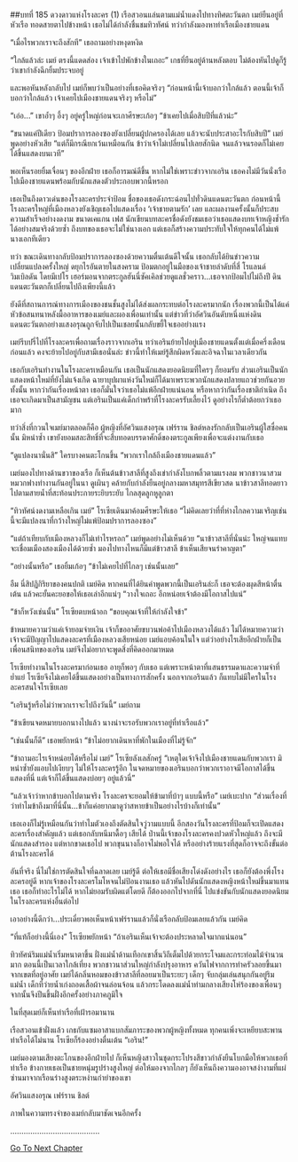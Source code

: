 ##บทที่ 185 ดวงดาวแห่งโรงละคร (1)
เรือสวอนแล่นตามแม่น้ำแดงไปทางทิศตะวันตก เมย์ยืนอยู่ที่หัวเรือ ทอดสายตาไปข้างหน้า เธอไม่ได้กำลังชื่นชมทิวทัศน์ ทว่ากำลังมองหาท่าเรือเมืองชายแดน


“เมื่อไรพวกเราจะถึงสักที” เธอถามอย่างหงุดหงิด


“ใกล้แล้วล่ะ เมย์ ตรงนี้แดดส่อง เจ้าเข้าไปพักข้างในเถอะ” เกธที่ยืนอยู่ด้านหลังตอบ ไม่ต้องหันไปดูก็รู้ว่าเขากำลังฉีกยิ้มประจบอยู่


และพอหันหลังกลับไป เมย์ก็พบว่าเป็นอย่างที่เธอคิดจริงๆ “ก่อนหน้านี้เจ้าบอกว่าใกล้แล้ว ตอนนี้เจ้าก็บอกว่าใกล้แล้ว เจ้าเคยไปเมืองชายแดนจริงๆ หรือไม่”


“เอ่อ...” เขาอ้ำๆ อึ้งๆ อยู่ครู่ใหญ่ก่อนจะเกาศีรษะเก้อๆ “ข้าเคยไปเมื่อสิบปีที่แล้วน่ะ”


“ขนาดแค่ปีเดียว ป้อมปราการลองซองยังเปลี่ยนผู้ปกครองได้เลย แล้วจะนับประสาอะไรกับสิบปี” เมย์พูดอย่างหัวเสีย “แต่ก็มีกรณียกเว้นเหมือนกัน ข้าว่าเจ้าไม่เปลี่ยนไปเลยสักนิด จนแล้วจนรอดก็ไม่เคยได้ขึ้นแสดงบนเวที”


พอเห็นรอยยิ้มเจื่อนๆ ของอีกฝ่าย เธอก็อารมณ์ดีขึ้น หากไม่ใช่เพราะข่าวจากเอริน เธอคงไม่มีวันนั่งเรือไปเมืองชายแดนพร้อมกับนักแสดงตัวประกอบพวกนี้หรอก


เธอเป็นถึงดาวเด่นของโรงละครประจำป้อม ชื่อของเธอดังกระฉ่อนไปทั่วดินแดนตะวันตก ก่อนหน้านี้โรงละครใหญ่ที่เมืองหลวงยังเชิญเธอไปแสดงเรื่อง ‘เจ้าชายตามรัก’ เลย และผลงานครั้งนั้นก็ประสบความสำเร็จอย่างงดงาม ขนาดเคแกน เฟส นักเขียนบทละครชื่อดังยังชมเธอว่าเธอแสดงบทเจ้าหญิงช้ำรักได้อย่างสมจริงด้วยซ้ำ ถึงบทของเธอจะไม่ใช่นางเอก แต่เธอก็สร้างความประทับใจให้ทุกคนได้ไม่แพ้นางเอกทีเดียว


ทว่า ขณะเดินทางกลับป้อมปราการลองซองด้วยความตื่นเต้นดีใจนั้น เธอกลับได้ยินข่าวความเปลี่ยนแปลงครั้งใหญ่ ดยุกไรอันตายในสงคราม ป้อมตกอยู่ในมือของเจ้าชายลำดับที่สี่ โรแลนด์ วิมเบิลดัน โดยมีเปโร เฮอร์มอนจากตระกูลฮันนี่ซัคเคิลช่วยดูแลชั่วคราว...เธอจากป้อมไปไม่ถึงปี ดินแดนตะวันตกก็เปลี่ยนไปถึงเพียงนี้แล้ว


ยังดีที่สถานการณ์ทางการเมืองของชนชั้นสูงไม่ได้ส่งผลกระทบต่อโรงละครมากนัก เรื่องพวกนี้เป็นได้แค่หัวข้อสนทนาหลังมื้ออาหารของเมย์และผองเพื่อนเท่านั้น แต่ข่าวที่ว่าอัศวินอันดับหนึ่งแห่งดินแดนตะวันตกอย่างแสงอรุณถูกจับไปเป็นเชลยนั้นกลับขยี้ใจเธออย่างแรง


เมย์รีบปรี่ไปที่โรงละครเพื่อถามเรื่องราวจากเอริน ทว่าเอรินย้ายไปอยู่เมืองชายแดนตั้งแต่เมื่อครึ่งเดือนก่อนแล้ว คงจะย้ายไปอยู่กับสามีเธอนั่นล่ะ ข่าวนี้ทำให้เมย์รู้สึกผิดหวังและอิจฉาในเวลาเดียวกัน


เธอกับเอรินทำงานในโรงละครเหมือนกัน เธอเป็นนักแสดงยอดนิยมที่ใครๆ ก็ยอมรับ ส่วนเอรินเป็นนักแสดงหน้าใหม่ที่ยังไม่แจ้งเกิด ฉายาบุปผาแห่งวันใหม่ก็ได้มาเพราะพวกนักแสดงปลายแถวช่วยกันอวยทั้งนั้น หากว่ากันเรื่องหน้าตา เธอก็มั่นใจว่าเธอไม่แพ้อีกฝ่ายแน่นอน หรือหากว่ากันเรื่องชาติกำเนิด ถึงเธอจะเกิดมาเป็นสามัญชน แต่เอรินเป็นแค่เด็กกำพร้าที่โรงละครรับเลี้ยงไว้ ดูอย่างไรก็ต่ำต้อยกว่าเธอมาก


ทว่าสิ่งที่กวนใจเมย์มาตลอดก็คือ ผู้หญิงที่อัศวินแสงอรุณ เฟร์ราน ชิลต์หลงรักกลับเป็นเอรินผู้ใสซื่อคนนั้น มิหนำซ้ำ เขายังยอมสละสิทธิ์ที่จะสืบทอดบรรดาศักดิ์ของตระกูลเพียงเพื่อจะแต่งงานกับเธอ


“ดูแปลงนานั่นสิ” ใครบางคนตะโกนขึ้น “พวกเราใกล้ถึงเมืองชายแดนแล้ว”


เมย์มองไปทางด้านขวาของเรือ ก็เห็นต้นข้าวสาลีที่สูงถึงเข่ากำลังโบกพลิ้วตามแรงลม พวกชาวนาสวมหมวกฟางทำงานกันอยู่ในนา ดูเผินๆ คล้ายกับกำลังยืนอยู่กลางมหาสมุทรสีเขียวสด นาข้าวสาลีทอดยาวไปตามสายน้ำที่สะท้อนประกายระยิบระยับ ไกลสุดลูกหูลูกตา


“ทิวทัศน์งดงามเหลือเกิน เมย์” โรเซียเดินมาค้อมศีรษะให้เธอ “ไม่คิดเลยว่าที่ที่ห่างไกลความเจริญเช่นนี้จะมีแปลงนาที่กว้างใหญ่ไม่แพ้ป้อมปราการลองซอง”


“แต่ถ้าเทียบกับเมืองหลวงก็ไม่เท่าไรหรอก” เมย์พูดอย่างไม่เห็นด้วย “นาข้าวสาลีที่นั่นน่ะ ใหญ่จนแทบจะเชื่อมเมืองสองเมืองได้ด้วยซ้ำ มองไปทางไหนก็มีแต่ข้าวสาลี ข้าเห็นเสียจนรำคาญตา”


“อย่างนั้นหรือ” เธอยิ้มเก้อๆ “ข้าไม่เคยไปที่ไกลๆ เช่นนั้นเลย”


อืม นี่สิปฏิกิริยาของคนปกติ เมย์คิด หากคนที่ได้ยินคำพูดพวกนี้เป็นเอรินล่ะก็ เธอจะต้องผุดสีหน้าตื่นเต้น แล้วคะยั้นคะยอขอให้เธอเล่าอีกแน่ๆ “วางใจเถอะ อีกหน่อยเจ้าต้องมีโอกาสไปแน่”


“ข้าก็หวังเช่นนั้น” โรเซียตบหน้าอก “ขอบคุณเจ้าที่ให้กำลังใจข้า”


ข้าหมายความว่าแค่เจ้ายอมจ่ายเงิน เจ้าก็ขออาศัยขบวนพ่อค้าไปเมืองหลวงได้แล้ว ไม่ได้หมายความว่าเจ้าจะมีปัญญาไปแสดงละครที่เมืองหลวงเสียหน่อย เมย์แอบค้อนในใจ แต่ว่าอย่างไรเสียอีกฝ่ายก็เป็นเพื่อนสนิทของเอริน เมย์จึงไม่อยากจะพูดสิ่งที่คิดออกมาหมด


โรเซียทำงานในโรงละครมาก่อนเธอ อายุก็พอๆ กับเธอ แต่เพราะหน้าตาที่แสนธรรมดาและความจำที่ย่ำแย่ โรเซียจึงไม่เคยได้ขึ้นแสดงอย่างเป็นทางการสักครั้ง นอกจากเอรินแล้ว ก็แทบไม่มีใครในโรงละครสนใจโรเซียเลย


“เอรินรู้หรือไม่ว่าพวกเราจะไปถึงวันนี้” เมย์ถาม


“ข้าเขียนจดหมายบอกนางไปแล้ว นางน่าจะรอรับพวกเราอยู่ที่ท่าเรือแล้ว”


“เช่นนั้นก็ดี” เธอพยักหน้า “ข้าไม่อยากเดินหาที่พักในเมืองที่ไม่รู้จัก”


“ข้าถามอะไรเจ้าหน่อยได้หรือไม่ เมย์” โรเซียลังเลสักครู่ “เหตุใดเจ้าจึงไปเมืองชายแดนกับพวกเรา มิหนำซ้ำยังแอบไปเงียบๆ ไม่ให้โรงละครรู้อีก ในจดหมายของเอรินบอกว่าพวกเราอาจมีโอกาสได้ขึ้นแสดงที่นี่ แต่เจ้าก็ได้ขึ้นแสดงบ่อยๆ อยู่แล้วนี่”


“แล้วเจ้าว่าหากข้าบอกไปตามจริง โรงละครจะยอมให้ข้ามาที่บ้าๆ แบบนี้หรือ” เมย์เบะปาก “ส่วนเรื่องที่ว่าทำไมข้าถึงมาที่นี่นั้น...ข้าก็แค่อยากมาดูว่าสหายข้าเป็นอย่างไรบ้างก็เท่านั้น”


เธอเองก็ไม่รู้เหมือนกันว่าทำไมตัวเองถึงตัดสินใจวู่วามแบบนี้ อีกสองวันโรงละครที่ป้อมก็จะเปิดแสดงละครเรื่องสำคัญแล้ว แต่เธอกลับหนีมาดื้อๆ เสียได้ ป่านนี้เจ้าของโรงละครคงปวดหัวใหญ่แล้ว ถึงจะมีนักแสดงสำรอง แต่หากขาดเธอไป พวกขุนนางก็อาจไม่พอใจได้ หรืออย่างร้ายแรงที่สุดก็อาจจะถึงขั้นต่อต้านโรงละครได้


อันที่จริง นี่ไม่ใช่การตัดสินใจที่ฉลาดเลย เมย์รู้ดี ต่อให้เธอมีชื่อเสียงโด่งดังอย่างไร เธอก็ยังต้องพึ่งโรงละครอยู่ดี หากเจ้าของโรงละครโมโหจนไม่ป้อนงานเธอ แล้วหันไปดันนักแสดงหญิงหน้าใหม่ขึ้นมาแทนเธอ เธอก็ทำอะไรไม่ได้ หากไม่ยอมรับผิดแต่โดยดี ก็ต้องออกไปจากที่นี่ ไปแข่งขันกับนักแสดงยอดนิยมในโรงละครแห่งอื่นต่อไป


เอาอย่างนี้ดีกว่า...ประเดี๋ยวพอเห็นหน้าเฟร์รานแล้วก็นั่งเรือกลับป้อมเลยแล้วกัน เมย์คิด


“ที่แท้ก็อย่างนี้นี่เอง” โรเซียพยักหน้า “ถ้าเอรินเห็นเจ้าจะต้องประหลาดใจมากแน่นอน”


ทิวทัศน์ริมแม่น้ำเริ่มหนาตาขึ้น ฝั่งแม่น้ำด้านเทือกเขาสิ้นวิถีเต็มไปด้วยกระโจมและกระท่อมไม้จำนวนมาก ตอนนี้เป็นเวลาใกล้เที่ยง พวกชาวนาส่วนใหญ่กำลังปรุงอาหาร ควันไฟจากการทำครัวลอยขึ้นมาจากเขตที่อยู่อาศัย เมย์ได้กลิ่นหอมของข้าวสาลีที่ลอยมาเป็นระยะๆ เด็กๆ จับกลุ่มเล่นสนุกกันอยู่ริมแม่น้ำ เด็กที่ว่ายน้ำเก่งถอดเสื้อผ้าจนล่อนจ้อน แล้วกระโดดลงแม่น้ำท่ามกลางเสียงโห่ร้องของเพื่อนๆ จากนั้นจึงปีนขึ้นฝั่งอีกครั้งอย่างภาคภูมิใจ


ในที่สุดเมย์ก็เห็นท่าเรือที่เฝ้ารอมานาน


เรือสวอนเข้าฝั่งแล้ว เกธกับแซมอาสาแบกสัมภาระของพวกผู้หญิงทั้งหมด ทุกคนเพิ่งจะเหยียบสะพานท่าเรือได้ไม่นาน โรเซียก็ร้องอย่างตื่นเต้น “เอริน!”


เมย์มองตามเสียงตะโกนของอีกฝ่ายไป ก็เห็นหญิงสาวในชุดกระโปรงสีขาวกำลังยืนโบกมือให้พวกเธอที่ท่าเรือ ข้างกายเธอเป็นชายหนุ่มรูปร่างสูงใหญ่ ต่อให้มองจากไกลๆ ก็ยังเห็นถึงความองอาจสง่างามที่แผ่ซ่านมาจากเรือนร่างสูงตระหง่านกำยำของเขา


อัศวินแสงอรุณ เฟร์ราน ชิลต์


ภาพในความทรงจำของเมย์กลับมาชัดเจนอีกครั้ง


........................................




[Go To Next Chapter]( ./98.md)